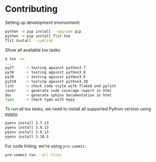 # Contributing

Setting up development environment:

```bash
python -m pip install --upgrade pip
python -m pip install flit tox
flit install --symlink
```

Show all available tox tasks:

```bash
$ tox -av
...
py37     -> testing against python3.7
py38     -> testing against python3.8
py39     -> testing against python3.9
py310    -> testing against python3.10
lint     -> check code style with flake8 and pylint
cover    -> generate code coverage report in html
doc      -> generate sphinx documentation in html
type     -> check type with mypy
```

To run all tox tasks, we need to install all supported Python version using
[pyenv](https://github.com/pyenv/pyenv):

```bash
pyenv install 3.7.13
pyenv install 3.8.13
pyenv install 3.9.13
pyenv install 3.10.5
```

For code linting, we're using `pre-commit`:

```bash
pre-commit run --all-files
```
